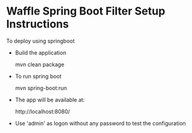 Waffle Spring Boot Filter Setup Instructions
============================================

To deploy using springboot

- Build the application

    mvn clean package

- To run spring boot

    mvn spring-boot:run

- The app will be available at:

    http://localhost:8080/

- Use 'admin' as logon without any password to test the configuration
